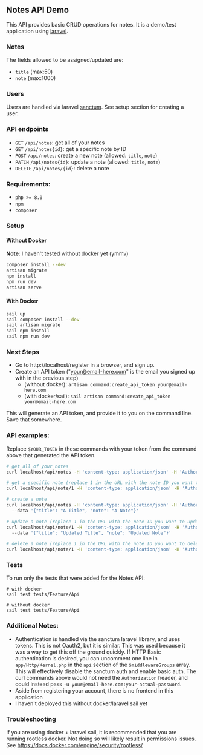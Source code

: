 ## Notes API Demo

This API provides basic CRUD operations for notes. It is a demo/test application using [laravel](https://laravel.com/).

### Notes
The fields allowed to be assigned/updated are:
- `title` (max:50)
- `note` (max:1000)

### Users
Users are handled via laravel [sanctum](https://laravel.com/docs/8.x/sanctum). See setup section for creating a user.

### API endpoints
- `GET` `/api/notes`: get all of your notes
- `GET` `/api/notes{id}`: get a specific note by ID
- `POST` `/api/notes`: create a new note (allowed: `title`, `note`)
- `PATCH` `/api/notes{id}`: update a note (allowed: `title`, `note`)
- `DELETE` `/api/notes/{id}`: delete a note

### Requirements:
- `php >= 8.0`
- `npm`
- `composer`

### Setup
#### Without Docker
**Note**: I haven't tested without docker yet (ymmv)

```bash
composer install --dev
artisan migrate
npm install
npm run dev
artisan serve
```
#### With Docker
```bash
sail up
sail composer install --dev
sail artisan migrate
sail npm install
sail npm run dev
```

### Next Steps
- Go to http://localhost/register in a browser, and sign up.
- Create an API token ("your@email-here.com" is the email you signed up with in the previous step)
    - (without docker): `artisan command:create_api_token your@email-here.com`
    - (with docker/sail): `sail artisan command:create_api_token your@email-here.com`

This will generate an API token, and provide it to you on the command line. Save that somewhere.

### API examples:
Replace `$YOUR_TOKEN` in these commands with your token from the command above that generated the API token.

```bash
# get all of your notes
curl localhost/api/notes -H 'content-type: application/json' -H 'Authorization: Bearer $YOUR_TOKEN'

# get a specific note (replace 1 in the URL with the note ID you want to view)
curl localhost/api/note/1 -H 'content-type: application/json' -H 'Authorization: Bearer $YOUR_TOKEN'

# create a note
curl localhost/api/notes -H 'content-type: application/json' -H 'Authorization: Bearer $YOUR_TOKEN' -X POST
  --data '{"title": "A Title", "note": "A Note"}'

# update a note (replace 1 in the URL with the note ID you want to update)
curl localhost/api/note/1 -H 'content-type: application/json' -H 'Authorization: Bearer $YOUR_TOKEN' -X PATCH
  --data '{"title": "Updated Title", "note": "Updated Note"}'

# delete a note (replace 1 in the URL with the note ID you want to delete)
curl localhost/api/note/1 -H 'content-type: application/json' -H 'Authorization: Bearer $YOUR_TOKEN' -X DELETE
```

### Tests

To run only the tests that were added for the Notes API:
```
# with docker
sail test tests/Feature/Api

# without docker
sail test tests/Feature/Api
```

### Additional Notes:
- Authentication is handled via the sanctum laravel library, and uses tokens. This is not Oauth2, but it is similar. This was used because it was a way to get this off the ground quickly.  If HTTP Basic authentication is desired, you can uncomment one line in `app/Http/Kernel.php` in the `api` section of the `$middlewareGroups` array. This will effectively disable the sanctum auth and enable basic auth.  The curl commands above would not need the `Authorization` header, and could instead pass `-u your@email-here.com:your-actual-password`.
- Aside from registering your account, there is no frontend in this application
- I haven't deployed this without docker/laravel sail yet

### Troubleshooting
If you are using docker + laravel sail, it is recommended that you are running rootless docker.  Not doing so will likely result in permissions issues.  See https://docs.docker.com/engine/security/rootless/
